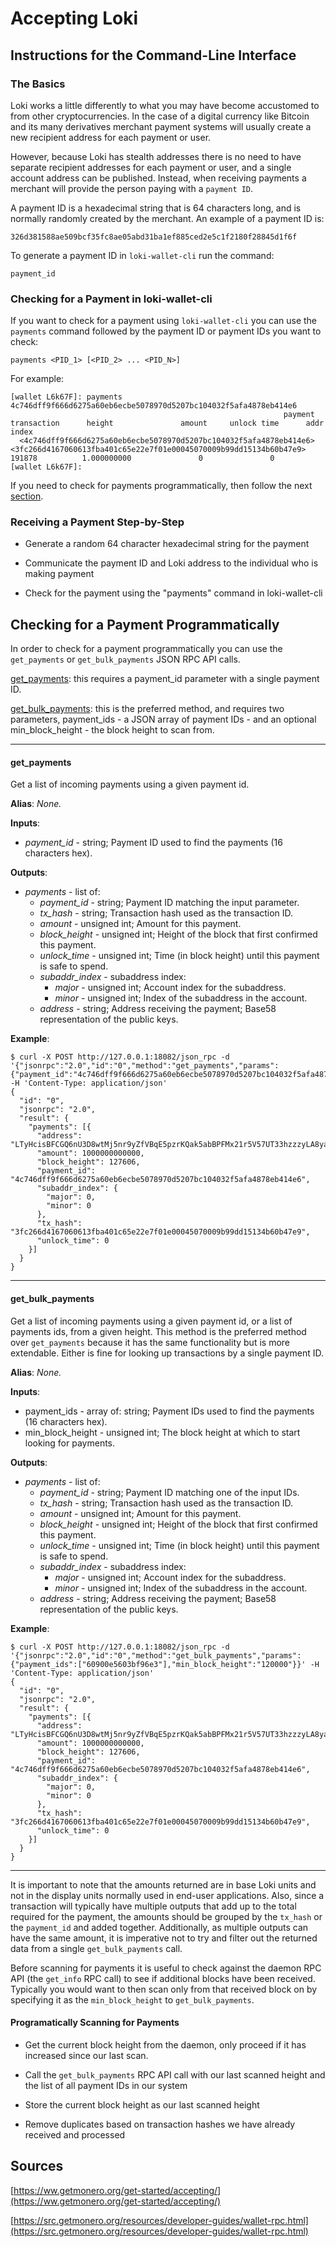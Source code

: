 # Accepting Loki 
## Instructions for the Command-Line Interface
### The Basics
Loki works a little differently to what you may have become accustomed to from other cryptocurrencies. In the case of a digital currency like Bitcoin and its many derivatives merchant payment systems will usually create a new recipient address for each payment or user.

However, because Loki has stealth addresses there is no need to have separate recipient addresses for each payment or user, and a single account address can be published. Instead, when receiving payments a merchant will provide the person paying with a `payment ID`.

A payment ID is a hexadecimal string that is 64 characters long, and is normally randomly created by the merchant. An example of a payment ID is:

```
326d381588ae509bcf35fc8ae05abd31ba1ef885ced2e5c1f2180f28845d1f6f
```

To generate a payment ID in `loki-wallet-cli` run the command:

```
payment_id
```

### Checking for a Payment in loki-wallet-cli
If you want to check for a payment using `loki-wallet-cli` you can use the `payments` command followed by the payment ID or payment IDs you want to check:
```
payments <PID_1> [<PID_2> ... <PID_N>]
```

For example:

```
[wallet L6k67F]: payments 4c746dff9f666d6275a60eb6ecbe5078970d5207bc104032f5afa4878eb414e6
                                                             payment                                                         transaction      height               amount     unlock time      addr index
  <4c746dff9f666d6275a60eb6ecbe5078970d5207bc104032f5afa4878eb414e6>  <3fc266d4167060613fba401c65e22e7f01e00045070009b99dd15134b60b47e9>      191878          1.000000000               0               0
[wallet L6k67F]:

```

If you need to check for payments programmatically, then follow the next [section](#checking-for-a-payment-programmatically).

### Receiving a Payment Step-by-Step

- Generate a random 64 character hexadecimal string for the payment

- Communicate the payment ID and Loki address to the individual who is making payment

- Check for the payment using the "payments" command in loki-wallet-cli

## Checking for a Payment Programmatically

In order to check for a payment programmatically you can use the `get_payments` or `get_bulk_payments` JSON RPC API calls.

[get_payments](#get_payments): this requires a payment_id parameter with a single payment ID.

[get_bulk_payments](#get_bulk_payments): this is the preferred method, and requires two parameters, payment_ids - a JSON array of payment IDs - and an optional min_block_height - the block height to scan from.

---

#### get_payments

Get a list of incoming payments using a given payment id.

**Alias**: *None.*

**Inputs**:

- *payment_id* - string; Payment ID used to find the payments (16 characters hex).

**Outputs**:

- *payments* - list of:
	- *payment_id* - string; Payment ID matching the input parameter.
	- *tx_hash* - string; Transaction hash used as the transaction ID.
	- *amount* - unsigned int; Amount for this payment.
	- *block_height* - unsigned int; Height of the block that first confirmed this payment.
	- *unlock_time* - unsigned int; Time (in block height) until this payment is safe to spend.
	- *subaddr_index* - subaddress index:
		- *major* - unsigned int; Account index for the subaddress.
		- *minor* - unsigned int; Index of the subaddress in the account.
	- *address* - string; Address receiving the payment; Base58 representation of the public keys.

**Example**:

```
$ curl -X POST http://127.0.0.1:18082/json_rpc -d '{"jsonrpc":"2.0","id":"0","method":"get_payments","params":{"payment_id":"4c746dff9f666d6275a60eb6ecbe5078970d5207bc104032f5afa4878eb414e6"}}' -H 'Content-Type: application/json'
{
  "id": "0",
  "jsonrpc": "2.0",
  "result": {
    "payments": [{
      "address": "LTyHcisBFCGQ6nU3D8wtMj5nr9yZfVBqE5pzrKQak5abBPFMx21r5V57UT33hzzzyLA8yaJFyrcj7iJwiQ8Z1zPeK1a7tpo",
      "amount": 1000000000000,
      "block_height": 127606,
      "payment_id": "4c746dff9f666d6275a60eb6ecbe5078970d5207bc104032f5afa4878eb414e6",
      "subaddr_index": {
        "major": 0,
        "minor": 0
      },
      "tx_hash": "3fc266d4167060613fba401c65e22e7f01e00045070009b99dd15134b60b47e9",
      "unlock_time": 0
    }]
  }
}
```

---
#### get_bulk_payments

Get a list of incoming payments using a given payment id, or a list of payments ids, from a given height. This method is the preferred method over `get_payments` because it has the same functionality but is more extendable. Either is fine for looking up transactions by a single payment ID.

**Alias**: *None.*

**Inputs**:

- payment_ids - array of: string; Payment IDs used to find the payments (16 characters hex).
- min_block_height - unsigned int; The block height at which to start looking for payments.

**Outputs**:

- *payments* - list of:
	- *payment_id* - string; Payment ID matching one of the input IDs.
	- *tx_hash* - string; Transaction hash used as the transaction ID.
	- *amount* - unsigned int; Amount for this payment.
	- *block_height* - unsigned int; Height of the block that first confirmed this payment.
	- *unlock_time* - unsigned int; Time (in block height) until this payment is safe to spend.
	- *subaddr_index* - subaddress index:
		- *major* - unsigned int; Account index for the subaddress.
		- *minor* - unsigned int; Index of the subaddress in the account.
	- *address* - string; Address receiving the payment; Base58 representation of the public keys.

**Example**:

```
$ curl -X POST http://127.0.0.1:18082/json_rpc -d '{"jsonrpc":"2.0","id":"0","method":"get_bulk_payments","params":{"payment_ids":["60900e5603bf96e3"],"min_block_height":"120000"}}' -H 'Content-Type: application/json'
{
  "id": "0",
  "jsonrpc": "2.0",
  "result": {
    "payments": [{
      "address": "LTyHcisBFCGQ6nU3D8wtMj5nr9yZfVBqE5pzrKQak5abBPFMx21r5V57UT33hzzzyLA8yaJFyrcj7iJwiQ8Z1zPeK1a7tpo",
      "amount": 1000000000000,
      "block_height": 127606,
      "payment_id": "4c746dff9f666d6275a60eb6ecbe5078970d5207bc104032f5afa4878eb414e6",
      "subaddr_index": {
        "major": 0,
        "minor": 0
      },
      "tx_hash": "3fc266d4167060613fba401c65e22e7f01e00045070009b99dd15134b60b47e9",
      "unlock_time": 0
    }]
  }
}
```
---

It is important to note that the amounts returned are in base Loki units and not in the display units normally used in end-user applications. Also, since a transaction will typically have multiple outputs that add up to the total required for the payment, the amounts should be grouped by the `tx_hash` or the `payment_id` and added together. Additionally, as multiple outputs can have the same amount, it is imperative not to try and filter out the returned data from a single `get_bulk_payments` call.

Before scanning for payments it is useful to check against the daemon RPC API (the `get_info` RPC call) to see if additional blocks have been received. Typically you would want to then scan only from that received block on by specifying it as the `min_block_height` to `get_bulk_payments`.

#### Programatically Scanning for Payments

- Get the current block height from the daemon, only proceed if it has increased since our last scan.

- Call the `get_bulk_payments` RPC API call with our last scanned height and the list of all payment IDs in our system

- Store the current block height as our last scanned height

- Remove duplicates based on transaction hashes we have already received and processed

## Sources

[https://ww.getmonero.org/get-started/accepting/](https://ww.getmonero.org/get-started/accepting/)

[https://src.getmonero.org/resources/developer-guides/wallet-rpc.html](https://src.getmonero.org/resources/developer-guides/wallet-rpc.html)